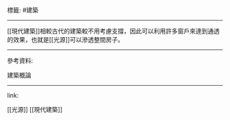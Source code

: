 標籤: #建築 

---

[[現代建築]]相較古代的建築較不用考慮支撐，因此可以利用許多窗戶來達到通透的效果，也就是[[光源]]可以滲透整間房子。

---

參考資料:

建築概論

---

link:

[[光源]]
[[現代建築]]